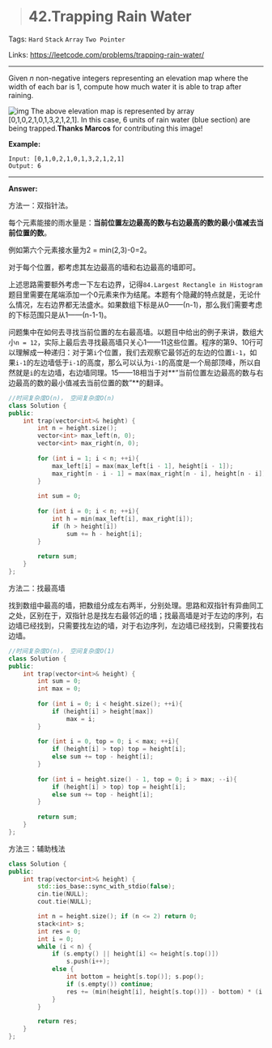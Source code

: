 > # 42.Trapping Rain Water

Tags: `Hard` `Stack` `Array` `Two Pointer`

Links: <https://leetcode.com/problems/trapping-rain-water/>

---

Given *n* non-negative integers representing an elevation map where the width of each bar is 1, compute how much water it is able to trap after raining.

![img](https://assets.leetcode.com/uploads/2018/10/22/rainwatertrap.png)
The above elevation map is represented by array [0,1,0,2,1,0,1,3,2,1,2,1]. In this case, 6 units of rain water (blue section) are being trapped.**Thanks Marcos** for contributing this image!

**Example:**

```
Input: [0,1,0,2,1,0,1,3,2,1,2,1]
Output: 6
```

---

**Answer:**

方法一：双指针法。

每个元素能接的雨水量是：**当前位置左边最高的数与右边最高的数的最小值减去当前位置的数**。

例如第六个元素接水量为2 = min(2,3)-0=2。

对于每个位置，都考虑其左边最高的墙和右边最高的墙即可。

上述思路需要额外考虑一下左右边界，记得`84.Largest Rectangle in Histogram`题目里需要在尾端添加一个0元素来作为结尾。本题有个隐藏的特点就是，无论什么情况，左右边界都无法盛水。如果数组下标是从0——(n-1)，那么我们需要考虑的下标范围只是从1——(n-1-1)。

问题集中在如何去寻找当前位置的左右最高墙。以题目中给出的例子来讲，数组大小`n = 12`，实际上最后去寻找最高墙只关心1——11这些位置。程序的第9、10行可以理解成一种递归：对于第`i`个位置，我们去观察它最邻近的左边的位置`i-1`，如果`i-1`的左边墙低于`i-1`的高度，那么可以认为`i-1`的高度是一个局部顶峰，所以自然就是`i`的左边墙，右边墙同理。15——18相当于对**“当前位置左边最高的数与右边最高的数的最小值减去当前位置的数”**的翻译。

```c++
//时间复杂度O(n)， 空间复杂度O(n)
class Solution {
public:
    int trap(vector<int>& height) {
        int n = height.size();
        vector<int> max_left(n, 0);
        vector<int> max_right(n, 0);
        
        for (int i = 1; i < n; ++i){
            max_left[i] = max(max_left[i - 1], height[i - 1]);
            max_right[n - i - 1] = max(max_right[n - i], height[n - i]);
        }
        
        int sum = 0;
        
        for (int i = 0; i < n; ++i){
            int h = min(max_left[i], max_right[i]);
            if (h > height[i])
                sum += h - height[i];
        }
        
        return sum;
    }
};
```

   

方法二：找最高墙

找到数组中最高的墙，把数组分成左右两半，分别处理。思路和双指针有异曲同工之处，区别在于，双指针总是找左右最邻近的墙；找最高墙是对于左边的序列，右边墙已经找到，只需要找左边的墙，对于右边序列，左边墙已经找到，只需要找右边墙。

```c++
//时间复杂度O(n)， 空间复杂度O(1)
class Solution {
public:
    int trap(vector<int>& height) {
        int sum = 0;
        int max = 0;
        
        for (int i = 0; i < height.size(); ++i){
            if (height[i] > height[max])
                max = i;
        }
        
        for (int i = 0, top = 0; i < max; ++i){
            if (height[i] > top) top = height[i];
            else sum += top - height[i];
        }
        
        for (int i = height.size() - 1, top = 0; i > max; --i){
            if (height[i] > top) top = height[i];
            else sum += top - height[i];
        }
        
        return sum;
    }
};
```



方法三：辅助栈法

```c++
class Solution {
public:
    int trap(vector<int>& height) {
        std::ios_base::sync_with_stdio(false);
        cin.tie(NULL);
        cout.tie(NULL);

        int n = height.size(); if (n <= 2) return 0;
        stack<int> s;
        int res = 0;
        int i = 0;
        while (i < n) {
            if (s.empty() || height[i] <= height[s.top()])
                s.push(i++);
            else {
                int bottom = height[s.top()]; s.pop();
                if (s.empty()) continue;
                res += (min(height[i], height[s.top()]) - bottom) * (i - s.top() - 1);
            }
        }

        return res;
    }
};
```

